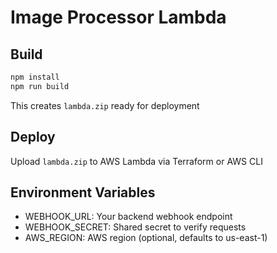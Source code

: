 # Image Processor Lambda

## Build

```bash
npm install
npm run build
```

This creates `lambda.zip` ready for deployment

## Deploy

Upload `lambda.zip` to AWS Lambda via Terraform or AWS CLI

## Environment Variables

- WEBHOOK_URL: Your backend webhook endpoint
- WEBHOOK_SECRET: Shared secret to verify requests
- AWS_REGION: AWS region (optional, defaults to us-east-1)

